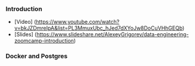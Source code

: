 ### Introduction
* [Video] (https://www.youtube.com/watch?v=bkJZDmreIpA&list=PL3MmuxUbc_hJed7dXYoJw8DoCuVHhGEQb)
* [Slides] (https://www.slideshare.net/AlexeyGrigorev/data-engineering-zoomcamp-introduction)

### Docker and Postgres
